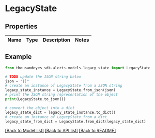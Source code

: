 # LegacyState


## Properties

Name | Type | Description | Notes
------------ | ------------- | ------------- | -------------

## Example

```python
from thousandeyes_sdk.alerts.models.legacy_state import LegacyState

# TODO update the JSON string below
json = "{}"
# create an instance of LegacyState from a JSON string
legacy_state_instance = LegacyState.from_json(json)
# print the JSON string representation of the object
print(LegacyState.to_json())

# convert the object into a dict
legacy_state_dict = legacy_state_instance.to_dict()
# create an instance of LegacyState from a dict
legacy_state_from_dict = LegacyState.from_dict(legacy_state_dict)
```
[[Back to Model list]](../README.md#documentation-for-models) [[Back to API list]](../README.md#documentation-for-api-endpoints) [[Back to README]](../README.md)


